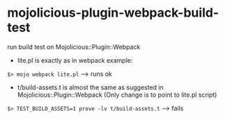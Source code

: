 # mojolicious-plugin-webpack-build-test
run build test on Mojolicious::Plugin::Webpack

- lite.pl is exactly as in webpack example:

```$> mojo webpack lite.pl``` --> runs ok

- t/build-assets.t is almost the same as suggested in Mojolicious::Plugin::Webpack (Only change is to point to lite.pl script)

```$> TEST_BUILD_ASSETS=1 prove -lv t/build-assets.t``` --> fails

